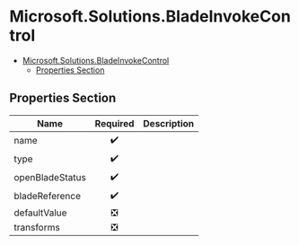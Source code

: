 <a name="microsoft-solutions-bladeinvokecontrol"></a>
# Microsoft.Solutions.BladeInvokeControl
* [Microsoft.Solutions.BladeInvokeControl](#microsoft-solutions-bladeinvokecontrol)
    * [Properties Section](#microsoft-solutions-bladeinvokecontrol-properties-section)

<a name="microsoft-solutions-bladeinvokecontrol-properties-section"></a>
## Properties Section
| Name | Required | Description
| ---|:--:|:--:|
|name|:heavy_check_mark:|
|type|:heavy_check_mark:|
|openBladeStatus|:heavy_check_mark:|
|bladeReference|:heavy_check_mark:|
|defaultValue|:negative_squared_cross_mark:|
|transforms|:negative_squared_cross_mark:|
